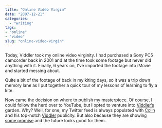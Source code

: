```yaml
---
title: "Online Video Virgin"
date: "2007-12-21"
categories: 
  - "writing"
tags:
- "online"
- "video"
slug: "online-video-virgin"
---
```


Today, Viddler took my online video virginity. I had purchased a Sony PC5 camcorder back in 2001 and at the time took some footage but never did anything with it. Finally, 6 years on, I’ve imported the footage into iMovie and started messing about.

Quite a bit of the footage of back in my kiting days, so it was a trip down memory lane as I put together a quick tour of my lessons of learning to fly a kite.

Now came the decision on where to publish my masterpiece. Of course, I could follow the herd over to YouTube, but I opted to venture into [Viddler’s](https://www.viddler.com/explore/funkylarma) garden. Why? Well, for one, my Twitter feed is always populated with [Colin](https://cdevroe.com/) and his top-notch [Viddler](https://www.viddler.com/) publicity. But also because they are showing [some promise](https://cybernetnews.com/2007/12/18/2007-cybernet-awards-best-sites-for-sharing/) and the future looks good for them.
